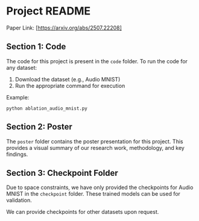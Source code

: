 # Project README
Paper Link: [https://arxiv.org/abs/2507.22208]
## Section 1: Code

The code for this project is present in the `code` folder. To run the code for any dataset:

1. Download the dataset (e.g., Audio MNIST)
2. Run the appropriate command for execution

Example:
```
python ablation_audio_mnist.py
```

## Section 2: Poster

The `poster` folder contains the poster presentation for this project. This provides a visual summary of our research work, methodology, and key findings.

## Section 3: Checkpoint Folder

Due to space constraints, we have only provided the checkpoints for Audio MNIST in the `checkpoint` folder. These trained models can be used for validation.

We can provide checkpoints for other datasets upon request.


